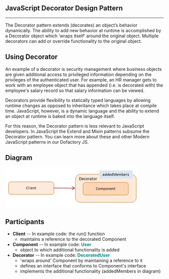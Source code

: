 ## JavaScript Decorator Design Pattern
<hr/>

The Decorator pattern extends (decorates) an object’s behavior dynamically. The ability to add new behavior at runtime is accomplished by a Decorator object which ‘wraps itself’ around the original object. Multiple decorators can add or override functionality to the original object.

## Using Decorator
An example of a decorator is security management where business objects are given additional access to privileged information depending on the privileges of the authenticated user. For example, an HR manager gets to work with an employee object that has appended (i.e. is decorated with) the employee's salary record so that salary information can be viewed.

Decorators provide flexibility to statically typed languages by allowing runtime changes as opposed to inheritance which takes place at compile time. JavaScript, however, is a dynamic language and the ability to extend an object at runtime is baked into the language itself.

For this reason, the Decorator pattern is less relevant to JavaScript developers. In JavaScript the Extend and Mixin patterns subsume the Decorator pattern. You can learn more about these and other Modern JavaScript patterns in our Dofactory JS.

## Diagram

<img src="https://github.com/thuankok/design-pattern/blob/main/assets/Decorator.jpg" alt="logo">

## Participants

<ul>
    <li>
      <b>Client</b> -- In example code: the run() function
      <ul>
        <li>maintains a reference to the decorated Component</li>
      </ul>
    </li>
    <li>
      <b>Component</b> -- In example code: <b style="color:#088;">User</b>
      <ul>
        <li>object to which additional functionality is added</li>
      </ul>
    </li>
    <li>
      <b>Decorator</b> -- In example code: <b style="color:#088;">DecoratedUser</b>
      <ul>
        <li>'wraps around' Component by maintaining a reference to it</li>
        <li>defines an interface that conforms to Component's interface</li>
        <li>implements the additional functionality (addedMembers in diagram)</li>
      </ul>
    </li>
  </ul>